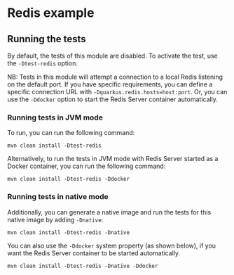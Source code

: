 # Redis example

## Running the tests

By default, the tests of this module are disabled. To activate the test, use the `-Dtest-redis` option. 

NB: Tests in this module will attempt a connection to a local Redis listening on the default port. 
If you have specific requirements, you can define a specific connection URL with `-Dquarkus.redis.hosts=host:port`.
Or, you can use the `-Ddocker` option to start the Redis Server container automatically. 

### Running tests in JVM mode

To run, you can run the following command:

```
mvn clean install -Dtest-redis
```

Alternatively, to run the tests in JVM mode with Redis Server started as a Docker container, you can run the following command:

```
mvn clean install -Dtest-redis -Ddocker
```

### Running tests in native mode

Additionally, you can generate a native image and run the tests for this native image by adding `-Dnative`:

```
mvn clean install -Dtest-redis -Dnative
```

You can also use the `-Ddocker` system property (as shown below), if you want the Redis Server container to be started automatically.

```
mvn clean install -Dtest-redis -Dnative -Ddocker
```
